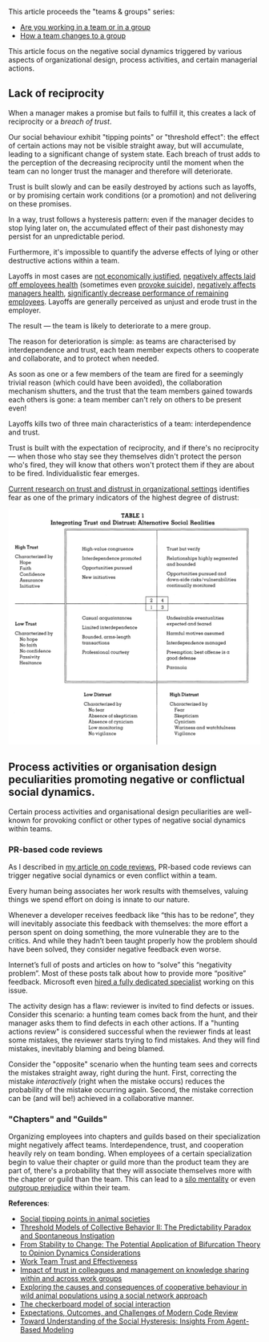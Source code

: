 This article proceeds the "teams & groups" series:
- [Are you working in a team or in a group](https://www.linkedin.com/pulse/you-working-team-group-vitaly-sharovatov-2ipwf/)
- [How a team changes to a group](https://www.linkedin.com/pulse/how-team-changes-group-vitaly-sharovatov-y8gce)

This article focus on the negative social dynamics triggered by various aspects of organizational design, process activities, and certain managerial actions.

## Lack of reciprocity

When a manager makes a promise but fails to fulfill it, this creates a lack of reciprocity or a _breach of trust_.

Our social behaviour exhibit "tipping points" or "threshold effect": the effect of certain actions may not be visible straight away, but will accumulate, leading to a significant change of system state. Each breach of trust adds to the perception of the decreasing reciprocity until the moment when the team can no longer trust the manager and therefore will deteriorate.

Trust is built slowly and can be easily destroyed by actions such as layoffs, or by promising certain work conditions (or a promotion) and not delivering on these promises.

In a way, trust follows a hysteresis pattern: even if the manager decides to stop lying later on, the accumulated effect of their past dishonesty may persist for an unpredictable period.

Furthermore, it's impossible to quantify the adverse effects of lying or other destructive actions within a team.

Layoffs in most cases are [not economically justified](https://www.careerusa.org/jobs/179-resources/168-career-files/158-16-must-read-articles/372-lay-off-the-layoffs.html), [negatively affects laid off employees health](https://pubmed.ncbi.nlm.nih.gov/11199253/) (sometimes even [provoke suicide](https://journals.sagepub.com/doi/full/10.1177/0004867414521502)), [negatively affects managers health](https://onlinelibrary.wiley.com/doi/10.1002/hrm.20102), [significantly decrease performance of remaining employees](https://www.econstor.eu/bitstream/10419/174038/1/dp11128.pdf). Layoffs are generally perceived as unjust and erode trust in the employer.

The result — the team is likely to deteriorate to a mere group.

The reason for deterioration is simple: as teams are characterised by interdependence and trust, each team member expects others to cooperate and collaborate, and to protect when needed.

As soon as one or a few members of the team are fired for a seemingly trivial reason (which could have been avoided), the collaboration mechanism shutters, and the trust that the team members gained towards each others is gone: a team member can't rely on others to be present even!

Layoffs kills two of three main characteristics of a team: interdependence and trust.

Trust is built with the expectation of reciprocity, and if there's no reciprocity — when those who stay see they themselves didn't protect the person who's fired, they will know that others won't protect them if they are about to be fired. Individualistic fear emerges.

[Current research on trust and distrust in organizational settings](https://www.jstor.org/stable/259288) identifies fear as one of the primary indicators of the highest degree of distrust:

![trust-distrust](/img/trust-distrust.png)

## Process activities or organisation design peculiarities promoting negative or conflictual social dynamics.

Certain process activities and organisational design peculiarities are well-known for provoking conflict or other types of negative social dynamics within teams.

### PR-based code reviews

As I described in [my article on code reviews](https://qase.io/blog/code-review-alternatives/#social-dynamics), PR-based code reviews can trigger negative social dynamics or even conflict within a team.

Every human being associates her work results with themselves, valuing things we spend effort on doing is innate to our nature.

Whenever a developer receives feedback like “this has to be redone”, they will inevitably associate this feedback with themselves: the more effort a person spent on doing something, the more vulnerable they are to the critics. And while they hadn’t been taught properly how the problem should have been solved, they consider negative feedback even worse.

Internet’s full of posts and articles on how to “solve” this “negativity problem”. Most of these posts talk about how to provide more “positive” feedback. Microsoft even [hired a fully dedicated specialist](https://www.michaelagreiler.com/accept-code-review-feedback/?ref=hackernoon.com) working on this issue.

The activity design has a flaw: reviewer is invited to find defects or issues. Consider this scenario: a hunting team comes back from the hunt, and their manager asks them to find defects in each other actions. If a "hunting actions review" is considered successful when the reviewer finds at least some mistakes, the reviewer starts trying to find mistakes. And they will find mistakes, inevitably blaming and being blamed.

Consider the "opposite" scenario when the hunting team sees and corrects the mistakes straight away, right during the hunt. First, correcting the mistake _interactively_ (right when the mistake occurs) reduces the probability of the mistake occurring again. Second, the mistake correction can be (and will be!) achieved in a collaborative manner.

### "Chapters" and "Guilds"

Organizing employees into chapters and guilds based on their specialization might negatively affect teams. Interdependence, trust, and cooperation heavily rely on team bonding. When employees of a certain specialization begin to value their chapter or guild more than the product team they are part of, there's a probability that they will associate themselves more with the chapter or guild than the team. This can lead to a [silo mentality](https://www.investopedia.com/terms/s/silo-mentality.asp) or even [outgroup prejudice](https://opentextbc.ca/socialpsychology/chapter/ingroup-favoritism-and-prejudice/) within their team.

**References**:
- [Social tipping points in animal societies](https://royalsocietypublishing.org/doi/10.1098/rspb.2018.1282)
- [Threshold Models of Collective Behavior II: The Predictability Paradox and Spontaneous Instigation](https://www.researchgate.net/publication/347175703_Threshold_Models_of_Collective_Behavior_II_The_Predictability_Paradox_and_Spontaneous_Instigation)
- [From Stability to Change: The Potential Application of Bifurcation Theory to Opinion Dynamics Considerations](https://arxiv.org/pdf/2311.05488.pdf)
- [Work Team Trust and Effectiveness](https://www.researchgate.net/publication/235260441_Work_Team_Trust_and_Effectiveness)
- [Impact of trust in colleagues and management on knowledge sharing within and across work groups](https://www.researchgate.net/publication/228413672_Impact_of_trust_in_colleagues_and_management_on_knowledge_sharing_within_and_across_work_groups)
- [Exploring the causes and consequences of cooperative behaviour in wild animal populations using a social network approach](https://onlinelibrary.wiley.com/doi/10.1111/brv.12757)
- [The checkerboard model of social interaction](https://www.tandfonline.com/doi/abs/10.1080/0022250X.1971.9989791)
- [Expectations, Outcomes, and Challenges of Modern Code Review](http://sback.it/publications/icse2013.pdf)
- [Toward Understanding of the Social Hysteresis: Insights From Agent-Based Modeling](https://journals.sagepub.com/doi/10.1177/17456916231195361)

